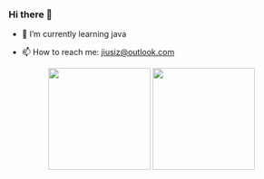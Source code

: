 ### Hi there 👋

<!-- - 🔭 I’m currently working on ... -->
- 🌱 I’m currently learning java
<!-- - 👯 I’m looking to collaborate on ... -->
<!-- - 🤔 I’m looking for help with ... -->
<!-- - 💬 Ask me about ... -->
- 📫 How to reach me: jiusiz@outlook.com
<!-- - 😄 Pronouns: ... -->
<!-- - ⚡ Fun fact: ... -->

<!-- 
[![Anurag's GitHub stats](https://github-readme-stats.vercel.app/api?username=jiusiz)](https://github.com/anuraghazra/github-readme-stats) -->

<div align="center">
  <img align="center" src="https://github-readme-stats.vercel.app/api?username=jiusiz" height="180em"  />
  <img align="center" src="https://github-readme-stats.vercel.app/api/top-langs/?username=jiusiz" height="180em" />
</div>

